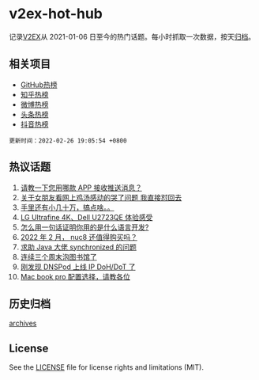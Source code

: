 # v2ex-hot-hub

 记录[V2EX](https://www.v2ex.com/)从 2021-01-06 日至今的热门话题。每小时抓取一次数据，按天[归档](archives)。
 
 ## 相关项目

- [GitHub热榜](https://github.com/lonnyzhang423/github-hot-hub)
- [知乎热榜](https://github.com/lonnyzhang423/zhihu-hot-hub)
- [微博热榜](https://github.com/lonnyzhang423/weibo-hot-hub)
- [头条热榜](https://github.com/lonnyzhang423/toutiao-hot-hub)
- [抖音热榜](https://github.com/lonnyzhang423/douyin-hot-hub)


 `更新时间：2022-02-26 19:05:54 +0800`

## 热议话题

1. [请教一下您用哪款 APP 接收推送消息？](https://www.v2ex.com/t/836504)
1. [关于女朋友看网上鸡汤感动的哭了问题 我直接怼回去](https://www.v2ex.com/t/836583)
1. [手里还有小几十万，搞点啥。。](https://www.v2ex.com/t/836548)
1. [LG Ultrafine 4K、Dell U2723QE 体验感受](https://www.v2ex.com/t/836529)
1. [怎么用一句话证明你用的是什么语言开发?](https://www.v2ex.com/t/836593)
1. [2022 年 2 月， nuc8 还值得购买吗？](https://www.v2ex.com/t/836469)
1. [求助 Java 大佬 synchronized 的问题](https://www.v2ex.com/t/836521)
1. [连续三个周末泡图书馆了](https://www.v2ex.com/t/836585)
1. [刚发现 DNSPod 上线 IP DoH/DoT 了](https://www.v2ex.com/t/836489)
1. [Mac book pro 配置选择，请教各位](https://www.v2ex.com/t/836532)

## 历史归档

[archives](archives)

## License

See the [LICENSE](LICENSE) file for license rights and limitations (MIT).
